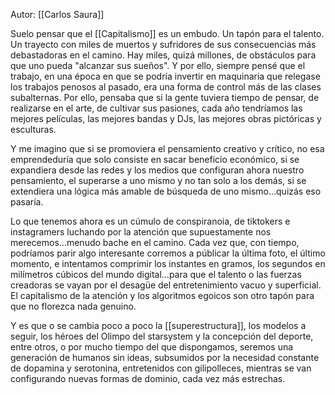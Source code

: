 Autor: [[Carlos Saura]]

Suelo pensar que el [[Capitalismo]] es un embudo. Un tapón para el talento. Un trayecto con miles de muertos y sufridores de sus consecuencias más debastadoras en el camino. Hay miles, quizá millones, de obstáculos para que uno pueda "alcanzar sus sueños". Y por ello, siempre pensé que el trabajo, en una época en que se podría invertir en maquinaria que relegase los trabajos penosos al pasado, era una forma de control más de las clases subalternas. Por ello, pensaba que si la gente tuviera tiempo de pensar, de realizarse en el arte, de cultivar sus pasiones, cada año tendríamos las mejores películas, las mejores bandas y DJs, las mejores obras pictóricas y esculturas.

Y me imagino que si se promoviera el pensamiento creativo y crítico, no esa emprendeduría que solo consiste en sacar beneficio económico, si se expandiera desde las redes y los medios que configuran ahora nuestro pensamiento, el superarse a uno mismo y no tan solo a los demás, si se extendiera una lógica más amable de búsqueda de uno mismo...quizás eso pasaría.

Lo que tenemos ahora es un cúmulo de conspiranoia, de tiktokers e instagramers luchando por la atención que supuestamente nos merecemos...menudo bache en el camino. Cada vez que, con tiempo, podríamos parir algo interesante corremos a públicar la última foto, el último momento, e intentamos comprimir los instantes en gramos, los segundos en milímetros cúbicos del mundo digital...para que el talento o las fuerzas creadoras se vayan por el desagüe del entretenimiento vacuo y superficial. El capitalismo de la atención y los algoritmos egoicos son otro tapón para que no florezca nada genuino.

Y es que o se cambia poco a poco la [[superestructura]], los modelos a seguir, los héroes del Olimpo del starsystem y la concepción del deporte, entre otros, o por mucho tiempo del que dispongamos, seremos una generación de humanos sin ideas, subsumidos por la necesidad constante de dopamina y serotonina, entretenidos con gilipolleces, mientras se van configurando nuevas formas de dominio, cada vez más estrechas.